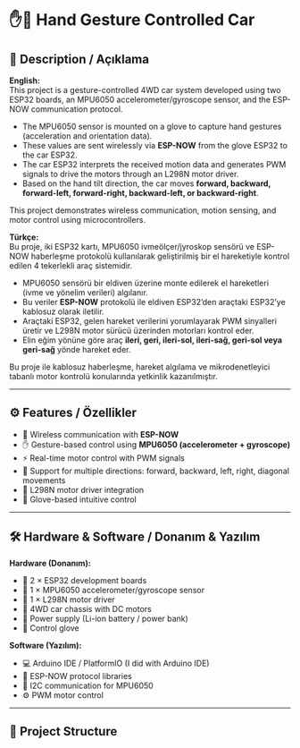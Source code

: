 # ✋🤖 Hand Gesture Controlled Car  

## 📌 Description / Açıklama  

**English:**  
This project is a gesture-controlled 4WD car system developed using two ESP32 boards, an MPU6050 accelerometer/gyroscope sensor, and the ESP-NOW communication protocol.  
- The MPU6050 sensor is mounted on a glove to capture hand gestures (acceleration and orientation data).  
- These values are sent wirelessly via **ESP-NOW** from the glove ESP32 to the car ESP32.  
- The car ESP32 interprets the received motion data and generates PWM signals to drive the motors through an L298N motor driver.  
- Based on the hand tilt direction, the car moves **forward, backward, forward-left, forward-right, backward-left, or backward-right**.  

This project demonstrates wireless communication, motion sensing, and motor control using microcontrollers.  

**Türkçe:**  
Bu proje, iki ESP32 kartı, MPU6050 ivmeölçer/jyroskop sensörü ve ESP-NOW haberleşme protokolü kullanılarak geliştirilmiş bir el hareketiyle kontrol edilen 4 tekerlekli araç sistemidir.  
- MPU6050 sensörü bir eldiven üzerine monte edilerek el hareketleri (ivme ve yönelim verileri) algılanır.  
- Bu veriler **ESP-NOW** protokolü ile eldiven ESP32’den araçtaki ESP32’ye kablosuz olarak iletilir.  
- Araçtaki ESP32, gelen hareket verilerini yorumlayarak PWM sinyalleri üretir ve L298N motor sürücü üzerinden motorları kontrol eder.  
- Elin eğim yönüne göre araç **ileri, geri, ileri-sol, ileri-sağ, geri-sol veya geri-sağ** yönde hareket eder.  

Bu proje ile kablosuz haberleşme, hareket algılama ve mikrodenetleyici tabanlı motor kontrolü konularında yetkinlik kazanılmıştır.  

---

## ⚙️ Features / Özellikler  
- 📡 Wireless communication with **ESP-NOW**  
- ✋ Gesture-based control using **MPU6050 (accelerometer + gyroscope)**  
- ⚡ Real-time motor control with PWM signals  
- 🔄 Support for multiple directions: forward, backward, left, right, diagonal movements  
- 🔌 L298N motor driver integration  
- 🧤 Glove-based intuitive control  

---

## 🛠️ Hardware & Software / Donanım & Yazılım  

**Hardware (Donanım):**  
- 🔹 2 × ESP32 development boards  
- 🔹 1 × MPU6050 accelerometer/gyroscope sensor  
- 🔹 1 × L298N motor driver  
- 🔹 4WD car chassis with DC motors  
- 🔹 Power supply (Li-ion battery / power bank)  
- 🔹 Control glove  

**Software (Yazılım):**  
- 💻 Arduino IDE / PlatformIO (I did with Arduino IDE)  
- 📡 ESP-NOW protocol libraries  
- 🔗 I2C communication for MPU6050  
- ⚙️ PWM motor control  

---

## 📂 Project Structure  
